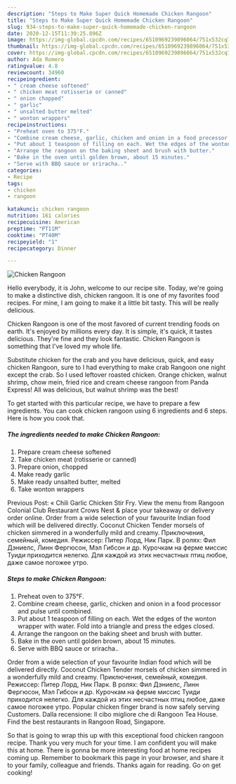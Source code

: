 ```yaml
---
description: "Steps to Make Super Quick Homemade Chicken Rangoon"
title: "Steps to Make Super Quick Homemade Chicken Rangoon"
slug: 934-steps-to-make-super-quick-homemade-chicken-rangoon
date: 2020-12-15T11:39:25.896Z
image: https://img-global.cpcdn.com/recipes/6510969239896064/751x532cq70/chicken-rangoon-recipe-main-photo.jpg
thumbnail: https://img-global.cpcdn.com/recipes/6510969239896064/751x532cq70/chicken-rangoon-recipe-main-photo.jpg
cover: https://img-global.cpcdn.com/recipes/6510969239896064/751x532cq70/chicken-rangoon-recipe-main-photo.jpg
author: Ada Romero
ratingvalue: 4.8
reviewcount: 34960
recipeingredient:
- " cream cheese softened"
- " chicken meat rotisserie or canned"
- " onion chopped"
- " garlic"
- " unsalted butter melted"
- " wonton wrappers"
recipeinstructions:
- "Preheat oven to 375°F."
- "Combine cream cheese, garlic, chicken and onion in a food processor and pulse until combined."
- "Put about 1 teaspoon of filling on each. Wet the edges of the wonton wrapper with water. Fold into a triangle and press the edges closed."
- "Arrange the rangoon on the baking sheet and brush with butter."
- "Bake in the oven until golden brown, about 15 minutes."
- "Serve with BBQ sauce or sriracha.."
categories:
- Recipe
tags:
- chicken
- rangoon

katakunci: chicken rangoon 
nutrition: 161 calories
recipecuisine: American
preptime: "PT11M"
cooktime: "PT40M"
recipeyield: "1"
recipecategory: Dinner

---
```



![Chicken Rangoon](https://img-global.cpcdn.com/recipes/6510969239896064/751x532cq70/chicken-rangoon-recipe-main-photo.jpg)

Hello everybody, it is John, welcome to our recipe site. Today, we're going to make a distinctive dish, chicken rangoon. It is one of my favorites food recipes. For mine, I am going to make it a little bit tasty. This will be really delicious.

Chicken Rangoon is one of the most favored of current trending foods on earth. It's enjoyed by millions every day. It is simple, it's quick, it tastes delicious. They're fine and they look fantastic. Chicken Rangoon is something that I've loved my whole life.

Substitute chicken for the crab and you have delicious, quick, and easy chicken Rangoon, sure to I had everything to make crab Rangoon one night except the crab. So I used leftover roasted chicken. Orange chicken, walnut shrimp, chow mein, fried rice and cream cheese rangoon from Panda Express! All was delicious, but walnut shrimp was the best!


To get started with this particular recipe, we have to prepare a few ingredients. You can cook chicken rangoon using 6 ingredients and 6 steps. Here is how you cook that.

<!--inarticleads1-->

##### The ingredients needed to make Chicken Rangoon:

1. Prepare  cream cheese softened
1. Take  chicken meat (rotisserie or canned)
1. Prepare  onion, chopped
1. Make ready  garlic
1. Make ready  unsalted butter, melted
1. Take  wonton wrappers


Previous Post: « Chili Garlic Chicken Stir Fry. View the menu from Rangoon Colonial Club Restaurant Crows Nest &amp; place your takeaway or delivery order online. Order from a wide selection of your favourite Indian food which will be delivered directly. Coconut Chicken Tender morsels of chicken simmered in a wonderfully mild and creamy. Приключения, семейный, комедия. Режиссер: Питер Лорд, Ник Парк. В ролях: Фил Дэниелс, Линн Фергюсон, Мэл Гибсон и др. Курочкам на ферме миссис Туиди приходится нелегко. Для каждой из этих несчастных птиц любое, даже самое погожее утро. 

<!--inarticleads2-->

##### Steps to make Chicken Rangoon:

1. Preheat oven to 375°F.
1. Combine cream cheese, garlic, chicken and onion in a food processor and pulse until combined.
1. Put about 1 teaspoon of filling on each. Wet the edges of the wonton wrapper with water. Fold into a triangle and press the edges closed.
1. Arrange the rangoon on the baking sheet and brush with butter.
1. Bake in the oven until golden brown, about 15 minutes.
1. Serve with BBQ sauce or sriracha..


Order from a wide selection of your favourite Indian food which will be delivered directly. Coconut Chicken Tender morsels of chicken simmered in a wonderfully mild and creamy. Приключения, семейный, комедия. Режиссер: Питер Лорд, Ник Парк. В ролях: Фил Дэниелс, Линн Фергюсон, Мэл Гибсон и др. Курочкам на ферме миссис Туиди приходится нелегко. Для каждой из этих несчастных птиц любое, даже самое погожее утро. Popular chicken finger brand is now safely serving Customers. Dalla recensione: Il cibo migliore che di Rangoon Tea House. Find the best restaurants in Rangoon Road, Singapore. 

So that is going to wrap this up with this exceptional food chicken rangoon recipe. Thank you very much for your time. I am confident you will make this at home. There is gonna be more interesting food at home recipes coming up. Remember to bookmark this page in your browser, and share it to your family, colleague and friends. Thanks again for reading. Go on get cooking!
